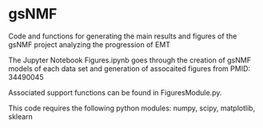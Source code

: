 # gsNMF

Code and functions for generating the main results and figures of the gsNMF project
analyzing the progression of EMT

The Jupyter Notebook Figures.ipynb goes through the creation of gsNMF models of
each data set and generation of assocaited figures from PMID: 34490045

Associated support functions can be found in FiguresModule.py.

This code requires the following python modules:
     numpy, scipy, matplotlib, sklearn
